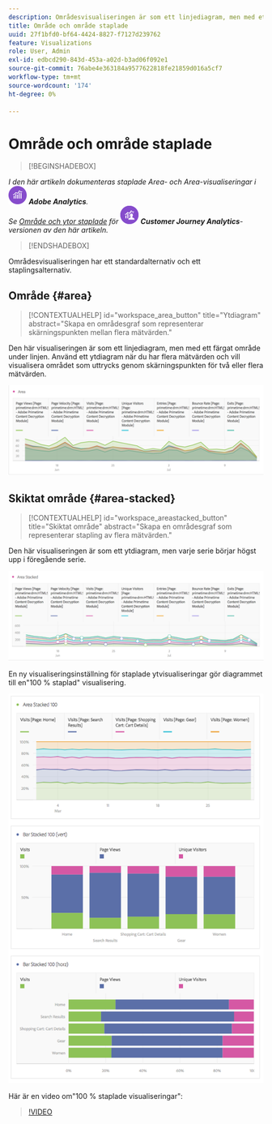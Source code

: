 ```yaml
---
description: Områdesvisualiseringen är som ett linjediagram, men med ett färgat område under linjen.
title: Område och område staplade
uuid: 27f1bfd0-bf64-4424-8827-f7127d239762
feature: Visualizations
role: User, Admin
exl-id: edbcd290-843d-453a-a02d-b3ad06f092e1
source-git-commit: 76abe4e363184a9577622818fe21859d016a5cf7
workflow-type: tm+mt
source-wordcount: '174'
ht-degree: 0%

---
```


# Område och område staplade

>[!BEGINSHADEBOX]

_I den här artikeln dokumenteras staplade Area- och Area-visualiseringar i_ ![AdobeAnalytics](/help/assets/icons/AdobeAnalytics.svg) _**Adobe Analytics**._<br/>_Se [Område och ytor staplade](https://experienceleague.adobe.com/en/docs/analytics-platform/using/cja-workspace/visualizations/area) för_ ![CustomerJourneyAnalytics](/help/assets/icons/CustomerJourneyAnalytics.svg) _**Customer Journey Analytics**-versionen av den här artikeln._

>[!ENDSHADEBOX]

Områdesvisualiseringen har ett standardalternativ och ett staplingsalternativ.

## Område {#area}

<!-- markdownlint-disable MD034 -->

>[!CONTEXTUALHELP]
>id="workspace_area_button"
>title="Ytdiagram"
>abstract="Skapa en områdesgraf som representerar skärningspunkten mellan flera mätvärden."

<!-- markdownlint-enable MD034 -->


Den här visualiseringen är som ett linjediagram, men med ett färgat område under linjen. Använd ett ytdiagram när du har flera mätvärden och vill visualisera området som uttrycks genom skärningspunkten för två eller flera mätvärden.

![](assets/area.png)

## Skiktat område {#area-stacked}

<!-- markdownlint-disable MD034 -->

>[!CONTEXTUALHELP]
>id="workspace_areastacked_button"
>title="Skiktat område"
>abstract="Skapa en områdesgraf som representerar stapling av flera mätvärden."

<!-- markdownlint-enable MD034 -->


Den här visualiseringen är som ett ytdiagram, men varje serie börjar högst upp i föregående serie.

![](assets/area-stacked.png)

En ny visualiseringsinställning för staplade ytvisualiseringar gör diagrammet till en&quot;100 % staplad&quot; visualisering.

![](assets/areastacked100.png)

Här är en video om&quot;100 % staplade visualiseringar&quot;:

>[!VIDEO](https://video.tv.adobe.com/v/23131/?quality=12)
